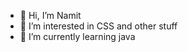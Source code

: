 - 👋 Hi, I’m Namit 
- 👀 I’m interested in CSS and other stuff
- 🌱 I’m currently learning java


<!---
NamitLMFAO/NamitLMFAO is a ✨ special ✨ repository because its `README.md` (this file) appears on your GitHub profile.
You can click the Preview link to take a look at your changes.
--->
